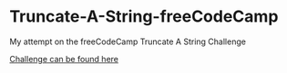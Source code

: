 # Truncate-A-String-freeCodeCamp

My attempt on the freeCodeCamp Truncate A String Challenge

[Challenge can be found here](https://www.freecodecamp.org/learn/javascript-algorithms-and-data-structures/basic-algorithm-scripting/truncate-a-string)